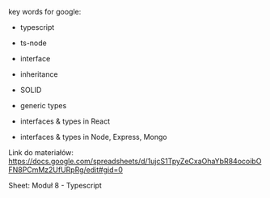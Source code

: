 key words for google:

- typescript
- ts-node
- interface
- inheritance
- SOLID
- generic types

- interfaces & types in React
- interfaces & types in Node, Express, Mongo




Link do materiałów:
https://docs.google.com/spreadsheets/d/1ujcS1TpyZeCxaOhaYbR84ocoibOFN8PCmMz2UfURpRg/edit#gid=0

Sheet: Moduł 8 - Typescript